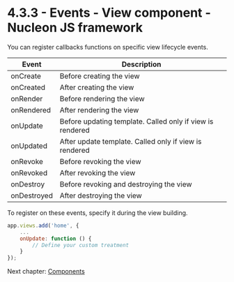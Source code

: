 # 4.3.3 - Events - View component - Nucleon JS framework

You can register callbacks functions on specific view lifecycle events.

| Event       | Description                                               |
|-------------|-----------------------------------------------------------|
| onCreate    | Before creating the view                                  |
| onCreated   | After creating the view                                   |
| onRender    | Before rendering the view                                 |
| onRendered  | After rendering the view                                  |
| onUpdate    | Before updating template. Called only if view is rendered |
| onUpdated   | After update template. Called only if view is rendered    |
| onRevoke    | Before revoking the view                                  |
| onRevoked   | After revoking the view                                   |
| onDestroy   | Before revoking and destroying the view                   |
| onDestroyed | After destroying the view                                 |

To register on these events, specify it during the view building.

```javascript
app.views.add('home', {
    ...
    onUpdate: function () {
        // Define your custom treatment
    }
});
```

Next chapter: [Components](https://github.com/moduleon/nucleon/blob/master/doc/4.Main-components/4.3.Views/4.3.4.Components.md)
